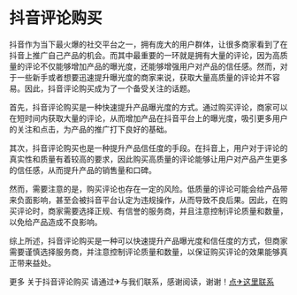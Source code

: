 # 抖音评论购买

抖音作为当下最火爆的社交平台之一，拥有庞大的用户群体，让很多商家看到了在抖音上推广自己产品的机会。而其中最重要的一环就是拥有大量的评论，因为高质量的评论不仅能够增加产品的曝光度，还能够增强用户对产品的信任感。然而，对于一些新手或者想要迅速提升曝光度的商家来说，获取大量高质量的评论并不容易。因此，抖音评论购买成为了一个备受关注的话题。

首先，抖音评论购买是一种快速提升产品曝光度的方式。通过购买评论，商家可以在短时间内获取大量的评论，从而增加产品在抖音平台上的曝光度，吸引更多用户的关注和点击，为产品的推广打下良好的基础。

其次，抖音评论购买也是一种提升产品信任度的手段。在抖音上，用户对于评论的真实性和质量有着较高的要求，因此购买高质量的评论能够让用户对产品产生更多的信任感，从而提升产品的销售量和口碑。

然而，需要注意的是，购买评论也存在一定的风险。低质量的评论可能会给产品带来负面影响，甚至会被抖音平台认定为违规操作，从而导致不良后果。因此，在购买评论时，商家需要选择正规、有信誉的服务商，并且注意控制评论质量和数量，以免给产品造成不良影响。

综上所述，抖音评论购买是一种可以快速提升产品曝光度和信任度的方式，但商家需要谨慎选择服务商，并注意控制评论质量和数量，以保证购买评论的效果能够真正带来益处。

更多 关于抖音评论购买 请通过✈与我们联系，感谢阅读，谢谢！[点✈这里联系](https://b.k02.cc)